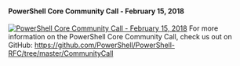 ﻿#### PowerShell Core Community Call - February 15, 2018

[![PowerShell Core Community Call - February 15, 2018](https://i3.ytimg.com/vi/fz8KxMoQDaM/hqdefault.jpg "PowerShell Core Community Call - February 15, 2018")](https://www.youtube.com/watch?v=fz8KxMoQDaM)
For more information on the PowerShell Core Community Call, check us out on GitHub: https://github.com/PowerShell/PowerShell-RFC/tree/master/CommunityCall


